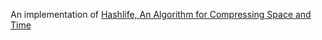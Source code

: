 An implementation of [Hashlife, An Algorithm for Compressing Space and Time](http://www.drdobbs.com/jvm/an-algorithm-for-compressing-space-and-t/184406478)